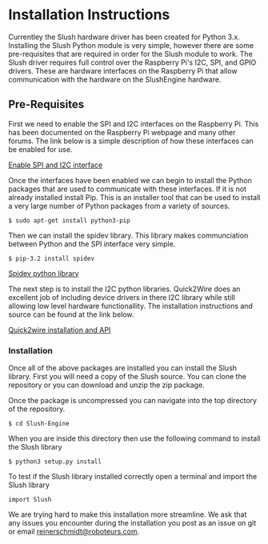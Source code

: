 # Installation Instructions

Currentley the Slush hardware driver has been created for Python 3.x. Installing the Slush Python module is very simple, however there are some pre-requisites that are required in order for the Slush module to work. The Slush driver requires full control over the Raspberry Pi's I2C, SPI, and GPIO drivers. These are hardware interfaces on the Raspberry Pi that allow communication with the hardware on the SlushEngine hardware.

## Pre-Requisites

First we need to enable the SPI and I2C interfaces on the Raspberry Pi. This has been documented on the Raspberry Pi webpage and many other forums. The link below is a simple description of how these interfaces can be enabled for use.

[Enable SPI and I2C interface](https://blogs.oracle.com/atael/entry/i2c_and_spi_on_raspberry)

Once the interfaces have been enabled we can begin to install the Python packages that are used to communicate with these interfaces. If it is not already installed install Pip. This is an installer tool that can be used to install a very large number of Python packages from a variety of sources.

```
$ sudo apt-get install python3-pip
```

Then we can install the spidev library. This library makes communciation between Python and the SPI interface very simple.
```
$ pip-3.2 install spidev
```

[Spidev python library](https://pypi.python.org/pypi/spidev)

The next step is to install the I2C python libraries. Quick2Wire does an excellent job of including device drivers in there I2C library while still allowing low level hardware functionallity. The installation instructions and source can be found at the link below.

[Quick2wire installation and API](https://github.com/quick2wire/quick2wire-python-api)

### Installation

Once all of the above packages are installed you can install the Slush library. First you will need a copy of the Slush source. You can clone the repository or you can download and unzip the zip package.

Once the package is uncompressed you can navigate into the top directory of the repository.

```
$ cd Slush-Engine
```

When you are inside this directory then use the following command to install the Slush library

```
$ python3 setup.py install
```

To test if the Slush library installed correctly open a terminal and import the Slush library

```
import Slush
```

We are trying hard to make this installation more streamline. We ask that any issues you encounter during the installation you post as an issue on git or email reinerschmidt@roboteurs.com.
